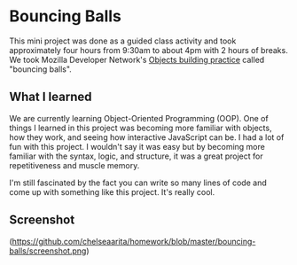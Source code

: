 # Bouncing Balls
This mini project was done as a guided class activity and took approximately four hours from 9:30am to about 4pm with 2 hours of breaks. We took Mozilla Developer Network's [Objects building practice](http://developer.mozilla.org/en-US/docs/Learn/JavaScript/Objects/Object_building_practice) called "bouncing balls". 

## What I learned
We are currently learning Object-Oriented Programming (OOP). One of things I learned in this project was becoming more familiar with objects, how they work, and seeing how interactive JavaScript can be. I had a lot of fun with this project. I wouldn't say it was easy but by becoming more familiar with the syntax, logic, and structure, it was a great project for repetitiveness and muscle memory. 

I'm still fascinated by the fact you can write so many lines of code and come up with something like this project. It's really cool. 

## Screenshot
(https://github.com/chelseaarita/homework/blob/master/bouncing-balls/screenshot.png)